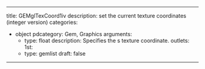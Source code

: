 
---
title: GEMglTexCoord1iv
description: set the current texture coordinates (integer version)
categories:
  - object
pdcategory: Gem, Graphics
arguments:
    - type: float
      description: Specifies the s texture coordinate.
outlets:
  1st:
    - type: gemlist
draft: false
---

